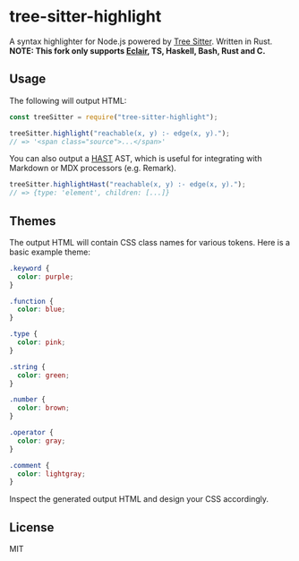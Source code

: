 # tree-sitter-highlight

A syntax highlighter for Node.js powered by [Tree Sitter](https://github.com/tree-sitter/tree-sitter). Written in Rust.
<strong>NOTE: This fork only supports [Eclair](https://github.com/luc-tielen/eclair-lang), TS, Haskell, Bash, Rust and C.</strong>

## Usage

The following will output HTML:

```js
const treeSitter = require("tree-sitter-highlight");

treeSitter.highlight("reachable(x, y) :- edge(x, y).");
// => '<span class="source">...</span>'
```

You can also output a [HAST](https://github.com/syntax-tree/hast) AST, which is useful for integrating with Markdown or MDX processors (e.g. Remark).

```js
treeSitter.highlightHast("reachable(x, y) :- edge(x, y).");
// => {type: 'element', children: [...]}
```

## Themes

The output HTML will contain CSS class names for various tokens. Here is a basic example theme:

```css
.keyword {
  color: purple;
}

.function {
  color: blue;
}

.type {
  color: pink;
}

.string {
  color: green;
}

.number {
  color: brown;
}

.operator {
  color: gray;
}

.comment {
  color: lightgray;
}
```

Inspect the generated output HTML and design your CSS accordingly.

## License

MIT
